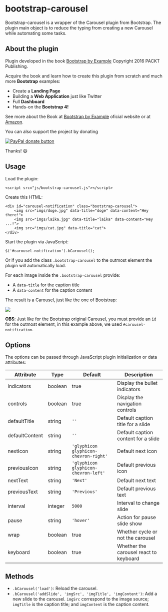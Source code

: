 bootstrap-carousel
==================

Bootstrap-carousel is a wrapper of the Carousel plugin from Bootstrap. The plugin main object is to reduce the typing from creating a new Carousel while automating some tasks.

## About the plugin

Plugin developed in the book [Bootstrap by Example](https://www.packtpub.com/web-development/bootstrap-example)
Copyright 2016 PACKT Publishing.

Acquire the book and learn how to create this plugin from scratch and much more __Bootstrap__ examples:

 - Create a __Landing Page__
 - Building a __Web Application__ just like Twitter
 - Full __Dashboard__
 - Hands-on the __Bootstrap 4!__

See more about the Book at [Bootstrap by Example](https://www.packtpub.com/web-development/bootstrap-example) oficial website or at [Amazon](http://www.amazon.com/Bootstrap-Example-Silvio-Moreto-Pereira/dp/1785288873). 

You can also support the project by donating 

<span class="badge-paypal"><a href="https://www.paypal.com/cgi-bin/webscr?cmd=_s-xclick&hosted_button_id=FSC9BZ4WTN57Y" title="Donate to this project using Paypal"><img src="https://img.shields.io/badge/paypal-donate-blue.svg" alt="PayPal donate button" /></a></span>

Thanks! :smile:

## Usage

Load the plugin:

    <script src="js/bootstrap-carousel.js"></script>

Create this HTML:

    <div id="carousel-notification" class="bootstrap-carousel">
        <img src="imgs/doge.jpg" data-title="doge" data-content="Hey there!">
        <img src="imgs/laika.jpg" data-title="laika" data-content="Hey ...!">
        <img src="imgs/cat.jpg" data-title="cat">
    </div>

Start the plugin via JavaScript:

    $('#carousel-notification').bCarousel();

Or if you add the class `.bootstrap-carousel` to the outmost element the plugin will automatically load.

For each image inside the `.bootstrap-carousel` provide:

 - A `data-title` for the caption title
 - A `data-content` for the caption content

The result is a Carousel, just like the one of Bootstrap:

![](https://raw.githubusercontent.com/silviomoreto/bootstrap-carousel/master/example_screenshot.png?token=ACQPDwUGFutLR2lkK8IMJy-fvBAxSQiQks5WuW9UwA%3D%3D)

__OBS__: Just like for the Bootstrap original Carousel, you must provide an `id` for the outmost element, in this example above, we used `#carousel-notification`.

## Options

The options can be passed through JavaScript plugin initialization or data attributes:

| Attribute | Type | Default | Description |
| --- | --- | --- | --- |
| indicators | boolean | true | Display the bullet indicators |
| controls | boolean | true | Display the navigation controls |
| defaultTitle | string | `''` | Default caption title for a slide |
| defaultContent | string | `''` | Default caption content for a slide |
| nextIcon | string | `'glyphicon glyphicon-chevron-right'` | Default next icon |
| previousIcon | string | `'glyphicon glyphicon-chevron-left'` | Default previous icon |
| nextText | string | `'Next'` | Default next text |
| previousText | string | `'Previous'` | Default previous text |
| interval | integer | `5000` | Interval to change slide |
| pause | string | `'hover'` | Action for pause slide show |
| wrap | boolean | true | Whether cycle or not the carousel |
| keyboard | boolean | true | Whether the carousel react to keyboard |

## Methods

- `.bCarousel('load')`: Reload the carousel.
- `.bCarousel('addSlide', 'imgSrc', 'imgTitle', 'imgContent')`: Add a new slide to the carousel. `imgSrc` correspond to the image source; `imgTitle` is the caption title; and `imgContent` is the caption content.
